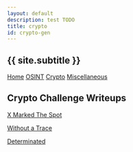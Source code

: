 ```yaml
---
layout: default
description: test TODO
title: crypto
id: crypto-gen
---
```


<link rel="stylesheet" href="writeupcss.css">

<h2>
{{ site.subtitle }}
</h2>

[Home](https://stainedswan.github.io/UIUCTF-2024)
[OSINT](https://stainedswan.github.io/UIUCTF-2024/OSINT)
[Crypto](https://stainedswan.github.io/UIUCTF-2024/Crypto)
[Miscellaneous](https://stainedswan.github.io/UIUCTF-2024/Miscellaneous)

<!-- Crypto Stuff -->

## Crypto Challenge Writeups

[X Marked The Spot](https://stainedswan.github.io/UIUCTF-2024/Crypto/XMarked)

[Without a Trace](https://stainedswan.github.io/UIUCTF-2024/Crypto/WOaTrace)

[Determinated](https://stainedswan.github.io/UIUCTF-2024/Crypto/Determinated)
